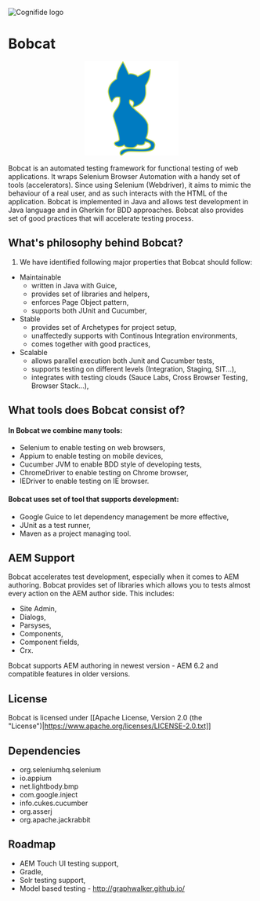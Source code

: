 ![Cognifide logo](http://cognifide.github.io/images/cognifide-logo.png)

# Bobcat

<p align="center">
  <img src="assets/bobcat-logo.png" alt="Bobcat Logo"/>
</p>

Bobcat is an automated testing framework for functional testing of web applications. It wraps Selenium Browser Automation with a handy set of tools (accelerators). Since using Selenium (Webdriver), it aims to mimic the behaviour of a real user, and as such interacts with the HTML of the application. Bobcat is implemented in Java and allows test development in Java language and in Gherkin for BDD approaches. Bobcat also provides set of good practices that will accelerate testing process.

## What's philosophy behind Bobcat?

1. We have identified following major properties that Bobcat should follow:
  * Maintainable
    * written in Java with Guice,
    * provides set of libraries and helpers,
    * enforces Page Object pattern,
    * supports both JUnit and Cucumber,
  * Stable
    * provides set of Archetypes for project setup,
    * unaffectedly supports with Continous Integration environments,
    * comes together with good practices, 
  * Scalable
    * allows parallel execution both Junit and Cucumber tests,
    * supports testing on different levels (Integration, Staging, SIT...),
    * integrates with testing clouds (Sauce Labs, Cross Browser Testing, Browser Stack...),
    
## What tools does Bobcat consist of?

#### In Bobcat we combine many tools:
* Selenium to enable testing on web browsers,
* Appium to enable testing on mobile devices,
* Cucumber JVM to enable BDD style of developing tests,
* ChromeDriver to enable testing on Chrome browser,
* IEDriver to enable testing on IE browser.

#### Bobcat uses set of tool that supports development:
* Google Guice to let dependency management be more effective,
* JUnit as a test runner,
* Maven as a project managing tool.

## AEM Support

Bobcat accelerates test development, especially when it comes to AEM authoring. Bobcat provides set of libraries which allows you to tests almost every action on the AEM author side. This includes:
- Site Admin,
- Dialogs,
- Parsyses,
- Components,
- Component fields,
- Crx.

Bobcat supports AEM authoring in newest version - AEM 6.2 and compatible features in older versions. 

## License

Bobcat is licensed under [[Apache License, Version 2.0 (the "License")|https://www.apache.org/licenses/LICENSE-2.0.txt]]

## Dependencies

- org.seleniumhq.selenium
- io.appium
- net.lightbody.bmp
- com.google.inject
- info.cukes.cucumber
- org.asserj
- org.apache.jackrabbit

## Roadmap

- AEM Touch UI testing support,
- Gradle,
- Solr testing support,
- Model based testing - http://graphwalker.github.io/



